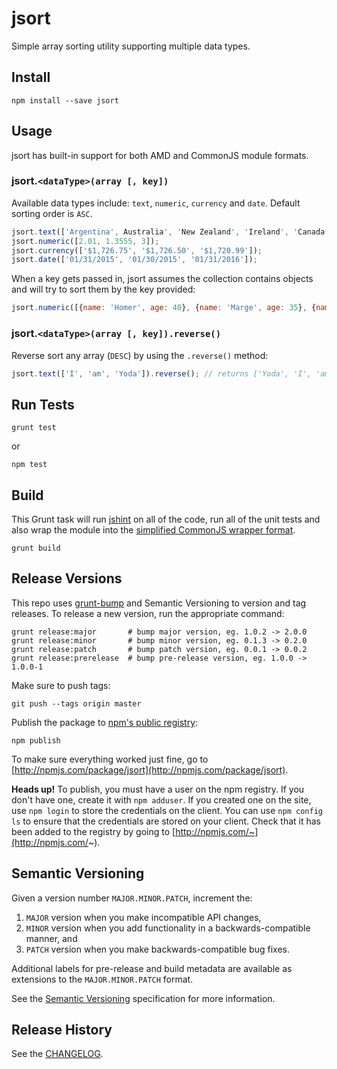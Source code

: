 # jsort

Simple array sorting utility supporting multiple data types.

## Install

```
npm install --save jsort
```

## Usage

jsort has built-in support for both AMD and CommonJS module formats.

### jsort.`<dataType>(array [, key])`

Available data types include: `text`, `numeric`, `currency` and `date`. Default sorting order is `ASC`.

```js
jsort.text(['Argentina', Australia', 'New Zealand', 'Ireland', 'Canada']);
jsort.numeric([2.01, 1.3555, 3]);
jsort.currency(['$1,726.75', '$1,726.50', '$1,720.99']);
jsort.date(['01/31/2015', '01/30/2015', '01/31/2016']);
```

When a key gets passed in, jsort assumes the collection contains objects and will try to sort them by the key provided:

```js
jsort.numeric([{name: 'Homer', age: 40}, {name: 'Marge', age: 35}, {name: 'Bart', age: 10}], 'age');
```

### jsort.`<dataType>(array [, key]).reverse()`

Reverse sort any array (`DESC`) by using the `.reverse()` method:

```js
jsort.text(['I', 'am', 'Yoda']).reverse(); // returns ['Yoda', 'I', 'am']
```

## Run Tests

```
grunt test
```

or

```
npm test
```

## Build

This Grunt task will run [jshint](https://github.com/jshint/jshint) on all of the code, run all of the unit tests and also wrap the module into the [simplified CommonJS wrapper format](https://github.com/amdjs/amdjs-api/wiki/AMD#simplified-commonjs-wrapping-).

```
grunt build
```

## Release Versions

This repo uses [grunt-bump](https://github.com/gruntjs/grunt-bump) and Semantic Versioning to version and tag releases. To release a new version, run the appropriate command:

```
grunt release:major       # bump major version, eg. 1.0.2 -> 2.0.0
grunt release:minor       # bump minor version, eg. 0.1.3 -> 0.2.0
grunt release:patch       # bump patch version, eg. 0.0.1 -> 0.0.2
grunt release:prerelease  # bump pre-release version, eg. 1.0.0 -> 1.0.0-1
```

Make sure to push tags:

```
git push --tags origin master
```

Publish the package to [npm's public registry](https://www.npmjs.com/):

```
npm publish
```

To make sure everything worked just fine, go to [http://npmjs.com/package/jsort](http://npmjs.com/package/jsort).

**Heads up!** To publish, you must have a user on the npm registry. If you don't have one, create it with `npm adduser`. If you created one on the site, use `npm login` to store the credentials on the client. You can use `npm config ls` to ensure that the credentials are stored on your client. Check that it has been added to the registry by going to [http://npmjs.com/~](http://npmjs.com/~).

## Semantic Versioning

Given a version number `MAJOR.MINOR.PATCH`, increment the:

1. `MAJOR` version when you make incompatible API changes,
2. `MINOR` version when you add functionality in a backwards-compatible manner, and
3. `PATCH` version when you make backwards-compatible bug fixes.

Additional labels for pre-release and build metadata are available as extensions to the `MAJOR.MINOR.PATCH` format.

See the [Semantic Versioning](http://semver.org/) specification for more information.

## Release History

See the [CHANGELOG](CHANGELOG.md).
